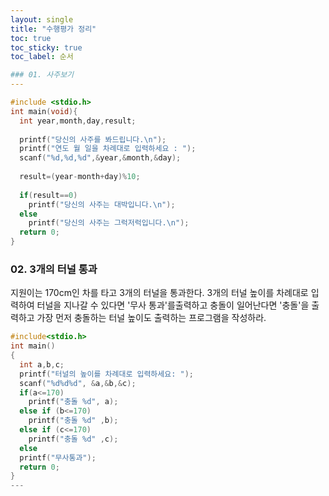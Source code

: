 ```yaml
---
layout: single
title: "수행평가 정리" 
toc: true
toc_sticky: true
toc_label: 순서

### 01. 사주보기 
---
```

~~~c
#include <stdio.h>
int main(void){ 
  int year,month,day,result;
  
  printf("당신의 사주를 봐드립니다.\n");
  printf("연도 월 일을 차례대로 입력하세요 : ");
  scanf("%d,%d,%d",&year,&month,&day);
  
  result=(year-month+day)%10;
  
  if(result==0)
    printf("당신의 사주는 대박입니다.\n");
  else
    printf("당신의 사주는 그럭저럭입니다.\n");
  return 0;
}
~~~


### 02. 3개의 터널 통과

지원이는 170cm인 차를 타고 3개의 터널을 통과한다. 3개의 터널 높이를 차례대로 입력하여 터널을 지나갈 수 있다면 '무사 통과'를출력하고 충돌이 일어난다면 '충돌'을 출력하고 가장 먼저 충돌하는 터널 높이도 출력하는 프로그램을 작성하라.
~~~c
#include<stdio.h>
int main()
{
  int a,b,c;
  printf("터널의 높이를 차례대로 입력하세요: ");
  scanf("%d%d%d", &a,&b,&c);
  if(a<=170)
    printf("충돌 %d", a);
  else if (b<=170)
    printf("충돌 %d" ,b);
  else if (c<=170)
    printf("충돌 %d" ,c);
  else
  printf("무사통과");
  return 0;
}
---
